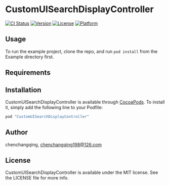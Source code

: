 # CustomUISearchDisplayController

[![CI Status](http://img.shields.io/travis/chenchangqing/CustomUISearchDisplayController.svg?style=flat)](https://travis-ci.org/chenchangqing/CustomUISearchDisplayController)
[![Version](https://img.shields.io/cocoapods/v/CustomUISearchDisplayController.svg?style=flat)](http://cocoapods.org/pods/CustomUISearchDisplayController)
[![License](https://img.shields.io/cocoapods/l/CustomUISearchDisplayController.svg?style=flat)](http://cocoapods.org/pods/CustomUISearchDisplayController)
[![Platform](https://img.shields.io/cocoapods/p/CustomUISearchDisplayController.svg?style=flat)](http://cocoapods.org/pods/CustomUISearchDisplayController)

## Usage

To run the example project, clone the repo, and run `pod install` from the Example directory first.

## Requirements

## Installation

CustomUISearchDisplayController is available through [CocoaPods](http://cocoapods.org). To install
it, simply add the following line to your Podfile:

```ruby
pod "CustomUISearchDisplayController"
```

## Author

chenchangqing, chenchangqing198@126.com

## License

CustomUISearchDisplayController is available under the MIT license. See the LICENSE file for more info.
